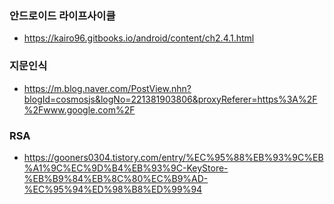 ### 안드로이드 라이프사이클
  - <https://kairo96.gitbooks.io/android/content/ch2.4.1.html>


### 지문인식
  - <https://m.blog.naver.com/PostView.nhn?blogId=cosmosjs&logNo=221381903806&proxyReferer=https%3A%2F%2Fwww.google.com%2F>

### RSA
  - <https://gooners0304.tistory.com/entry/%EC%95%88%EB%93%9C%EB%A1%9C%EC%9D%B4%EB%93%9C-KeyStore-%EB%B9%84%EB%8C%80%EC%B9%AD-%EC%95%94%ED%98%B8%ED%99%94>
